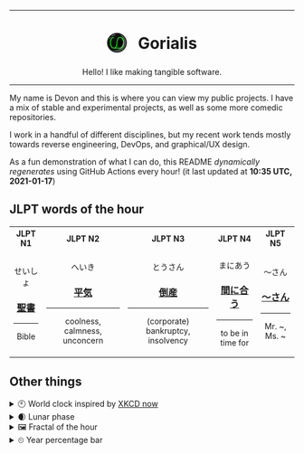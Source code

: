 ***

<h1 align="center">
<sub>
    <img src="readme/resources/avatar.png" height="36">
</sub>
&nbsp;
Gorialis
</h1>
<p align="center">
Hello! I like making tangible software.
</p>

***

My name is Devon and this is where you can view my public projects. I have a mix of stable and experimental projects, as well as some more comedic repositories.

I work in a handful of different disciplines, but my recent work tends mostly towards reverse engineering, DevOps, and graphical/UX design.

As a fun demonstration of what I can do, this README *dynamically regenerates* using GitHub Actions every hour! (it last updated at **10:35 UTC, 2021-01-17**)

<h2>JLPT words of the hour</h2>
<table>
    <tr>
        <th>JLPT N1</th>
        <th>JLPT N2</th>
        <th>JLPT N3</th>
        <th>JLPT N4</th>
        <th>JLPT N5</th>
    </tr>
    <tr>
        <td>
            <p align="center">せいしょ</p>
            <h3 align="center"><b><a href="https://jisho.org/search/%E8%81%96%E6%9B%B8">聖書</a></b></h3>
            <hr>
            <p align="center">Bible</p>
        </td>
        <td>
            <p align="center">へいき</p>
            <h3 align="center"><b><a href="https://jisho.org/search/%E5%B9%B3%E6%B0%97">平気</a></b></h3>
            <hr>
            <p align="center">coolness,<wbr> calmness,<wbr> unconcern</p>
        </td>
        <td>
            <p align="center">とうさん</p>
            <h3 align="center"><b><a href="https://jisho.org/search/%E5%80%92%E7%94%A3">倒産</a></b></h3>
            <hr>
            <p align="center">(corporate) bankruptcy,<wbr> insolvency</p>
        </td>
        <td>
            <p align="center">まにあう</p>
            <h3 align="center"><b><a href="https://jisho.org/search/%E9%96%93%E3%81%AB%E5%90%88%E3%81%86">間に合う</a></b></h3>
            <hr>
            <p align="center">to be in time for</p>
        </td>
        <td>
            <p align="center">～さん</p>
            <h3 align="center"><b><a href="https://jisho.org/search/%EF%BD%9E%E3%81%95%E3%82%93">～さん</a></b></h3>
            <hr>
            <p align="center">Mr. ~,<wbr> Ms. ~</p>
        </td>
    </tr>
</table>

<h2>Other things</h2>
<details>
<summary>🕙  World clock inspired by <a href="https://xkcd.com/now">XKCD now</a></summary>

> <img src="generated/now.png" width="512">

</details>
<details>
<summary>🌒 Lunar phase</summary>

The moon is approximately 16.37% through its phase (Waxing Crescent).

</details>
<details>
<summary>&#x1f5bc; Fractal of the hour</summary>

> <img src="generated/fractal.png" width="512">

</details>
<details>
<summary>&#x23f2; Year percentage bar</summary>
<pre><code>2021 [▁▁▁▁▁▁▁▁▁▁▁▁▁▁▁▁▁▁▁▁] 4.50%</code></pre>
</details>
